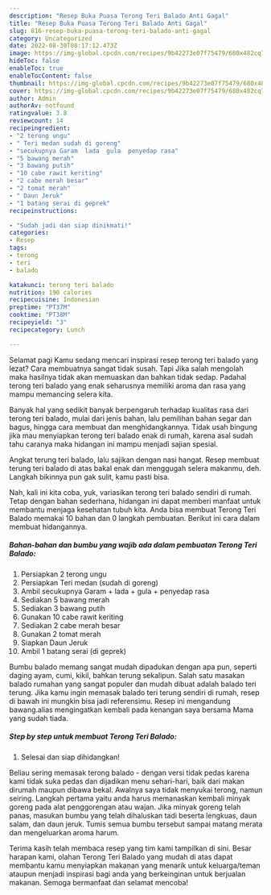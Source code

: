 ```yaml
---
description: "Resep Buka Puasa Terong Teri Balado Anti Gagal"
title: "Resep Buka Puasa Terong Teri Balado Anti Gagal"
slug: 816-resep-buka-puasa-terong-teri-balado-anti-gagal
category: Uncategorized
date: 2022-08-30T08:17:12.473Z
image: https://img-global.cpcdn.com/recipes/9b42273e07f75479/680x482cq70/terong-teri-balado-foto-resep-utama.jpg
hideToc: false
enableToc: true
enableTocContent: false
thumbnail: https://img-global.cpcdn.com/recipes/9b42273e07f75479/680x482cq70/terong-teri-balado-foto-resep-utama.jpg
cover: https://img-global.cpcdn.com/recipes/9b42273e07f75479/680x482cq70/terong-teri-balado-foto-resep-utama.jpg
author: Admin
authorAv: notfound
ratingvalue: 3.8
reviewcount: 14
recipeingredient:
- "2 terong ungu"
- " Teri medan sudah di goreng"
- "secukupnya Garam  lada  gula  penyedap rasa"
- "5 bawang merah"
- "3 bawang putih"
- "10 cabe rawit keriting"
- "2 cabe merah besar"
- "2 tomat merah"
- " Daun Jeruk"
- "1 batang serai di geprek"
recipeinstructions:

- "Sudah jadi dan siap dinikmati!"
categories:
- Resep
tags:
- terong
- teri
- balado

katakunci: terong teri balado 
nutrition: 190 calories
recipecuisine: Indonesian
preptime: "PT37M"
cooktime: "PT38M"
recipeyield: "3"
recipecategory: Lunch

---
```



Selamat pagi Kamu sedang mencari inspirasi resep terong teri balado yang lezat? Cara membuatnya sangat tidak susah. Tapi Jika salah mengolah maka hasilnya tidak akan memuaskan dan bahkan tidak sedap. Padahal terong teri balado yang enak seharusnya memiliki aroma dan rasa yang mampu memancing selera kita.


Banyak hal yang sedikit banyak berpengaruh terhadap kualitas rasa dari terong teri balado, mulai dari jenis bahan, lalu pemilihan bahan segar dan bagus, hingga cara membuat dan menghidangkannya. Tidak usah bingung jika mau menyiapkan terong teri balado enak di rumah, karena asal sudah tahu caranya maka hidangan ini mampu menjadi sajian spesial.

Angkat terung teri balado, lalu sajikan dengan nasi hangat. Resep membuat terung teri balado di atas bakal enak dan menggugah selera makanmu, deh. Langkah bikinnya pun gak sulit, kamu pasti bisa.


Nah, kali ini kita coba, yuk, variasikan terong teri balado sendiri di rumah. Tetap dengan bahan sederhana, hidangan ini dapat memberi manfaat untuk membantu menjaga kesehatan tubuh kita. Anda bisa membuat Terong Teri Balado memakai 10 bahan dan 0 langkah pembuatan. Berikut ini cara dalam membuat hidangannya.

<!--inarticleads1-->

##### Bahan-bahan dan bumbu yang wajib ada dalam pembuatan Terong Teri Balado:

1. Persiapkan 2 terong ungu
1. Persiapkan  Teri medan (sudah di goreng)
1. Ambil secukupnya Garam + lada + gula + penyedap rasa
1. Sediakan 5 bawang merah
1. Sediakan 3 bawang putih
1. Gunakan 10 cabe rawit keriting
1. Sediakan 2 cabe merah besar
1. Gunakan 2 tomat merah
1. Siapkan  Daun Jeruk
1. Ambil 1 batang serai (di geprek)


Bumbu balado memang sangat mudah dipadukan dengan apa pun, seperti daging ayam, cumi, kikil, bahkan terung sekalipun. Salah satu masakan balado rumahan yang sangat populer dan mudah dibuat adalah balado teri terung. Jika kamu ingin memasak balado teri terung sendiri di rumah, resep di bawah ini mungkin bisa jadi referensimu. Resep ini mengandung bawang.alias mengingatkan kembali pada kenangan saya bersama Mama yang sudah tiada. 

<!--inarticleads2-->

##### Step by step untuk membuat Terong Teri Balado:


1. Selesai dan siap dihidangkan!

Beliau sering memasak terong balado - dengan versi tidak pedas karena kami tidak suka pedas dan dijadikan menu sehari-hari, baik dari makan dirumah maupun dibawa bekal. Awalnya saya tidak menyukai terong, namun seiring. Langkah pertama yaitu anda harus memanaskan kembali minyak goreng pada alat penggorengan atau wajan. Jika minyak goreng telah panas, masukan bumbu yang telah dihaluskan tadi beserta lengkuas, daun salam, dan daun jeruk. Tumis semua bumbu tersebut sampai matang merata dan mengeluarkan aroma harum. 

Terima kasih telah membaca resep yang tim kami tampilkan di sini. Besar harapan kami, olahan Terong Teri Balado yang mudah di atas dapat membantu kamu menyiapkan makanan yang menarik untuk keluarga/teman ataupun menjadi inspirasi bagi anda yang berkeinginan untuk berjualan makanan. Semoga bermanfaat dan selamat mencoba!
